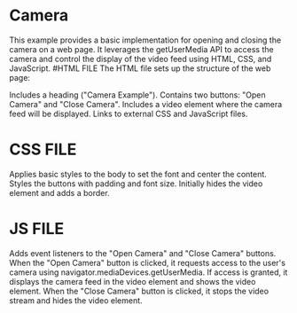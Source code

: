 # Camera
This example provides a basic implementation for opening and closing the camera on a web page. It leverages the getUserMedia API to access the camera and control the display of the video feed using HTML, CSS, and JavaScript.
#HTML FILE
The HTML file sets up the structure of the web page:

Includes a heading ("Camera Example").
Contains two buttons: "Open Camera" and "Close Camera".
Includes a video element where the camera feed will be displayed.
Links to external CSS and JavaScript files.
# CSS FILE
Applies basic styles to the body to set the font and center the content.
Styles the buttons with padding and font size.
Initially hides the video element and adds a border.
# JS FILE
Adds event listeners to the "Open Camera" and "Close Camera" buttons.
When the "Open Camera" button is clicked, it requests access to the user's camera using navigator.mediaDevices.getUserMedia.
If access is granted, it displays the camera feed in the video element and shows the video element.
When the "Close Camera" button is clicked, it stops the video stream and hides the video element.
